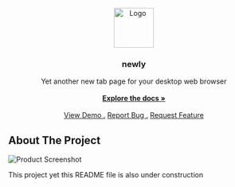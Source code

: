 
<br/>
<div align="center">
<a href="https://github.com/ShaanCoding/ReadME-Generator">
<img src="https://i.imgur.com/jsEUarL.png" alt="Logo" width="80" height="80">
</a>
<h3 align="center">newly</h3>
<p align="center">
Yet another new tab page for your desktop web browser
<br/>
<br/>
<a href="https://saimonislamprantik.github.io/"><strong>Explore the docs »</strong></a>
<br/>
<br/>
<a href="https://saimonislamprantik.github.io/newly/">View Demo .</a>  
<a href="https://github.com/SaimonIslamPrantik/newly/issues/new">Report Bug .</a>
<a href="https://github.com/SaimonIslamPrantik/newly/issues/new">Request Feature</a>
</p>
</div>

## About The Project

![Product Screenshot](https://i.imgur.com/ZzlM0MC.png)

This project yet this README file is also under construction
